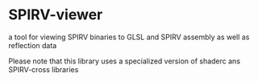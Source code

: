 # SPIRV-viewer
a tool for viewing SPIRV binaries to GLSL and SPIRV assembly as well as reflection data


Please note that this library uses a specialized version of shaderc ans SPIRV-cross libraries

